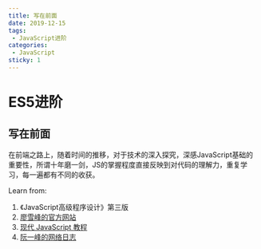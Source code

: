 ```yaml
---
title: 写在前面
date: 2019-12-15
tags:
 - JavaScript进阶
categories: 
 - JavaScript
sticky: 1
---
```

# ES5进阶
## 写在前面
在前端之路上，随着时间的推移，对于技术的深入探究，深感JavaScript基础的重要性，所谓十年磨一剑，JS的掌握程度直接反映到对代码的理解力，重复学习，每一遍都有不同的收获。

Learn from:

1. 《JavaScript高级程序设计》第三版
2. [廖雪峰的官方网站](https://www.liaoxuefeng.com/wiki/1022910821149312)
3. [现代 JavaScript 教程](https://zh.javascript.info/)
4. [阮一峰的网络日志](http://www.ruanyifeng.com/blog/)

